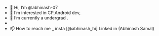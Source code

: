 - 👋 Hi, I’m @abhinash-07
- 👀 I’m interested in CP,Android dev, 
- 🌱 I’m currently a undergrad .
- 
- 📫 How to reach me _  insta [@abhinash_hi] 
Linked in (Abhinash Samal)

<!---
abhinash-07/abhinash-07 is a ✨ special ✨ repository because its `README.md` (this file) appears on your GitHub profile.
You can click the Preview link to take a look at your changes.
--->
